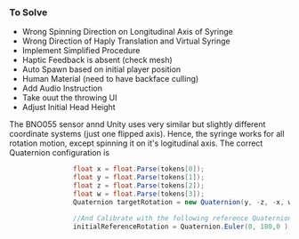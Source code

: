 ### To Solve

- Wrong Spinning Direction on Longitudinal Axis of Syringe
- Wrong Direction of Haply Translation and Virtual Syringe
- Implement Simplified Procedure
- Haptic Feedback is absent (check mesh)
- Auto Spawn based on initial player position
- Human Material (need to have backface culling)
- Add Audio Instruction
- Take ouut the throwing UI
- Adjust Initial Head Height



The BNO055 sensor annd Unity uses very similar but slightly different coordinate systems (just one flipped axis). Hence, the syringe works for all rotation motion, except spinning it on it's logitudinal axis. The correct Quaternion configuration is

  
```cs
                float x = float.Parse(tokens[0]);
                float y = float.Parse(tokens[1]);
                float z = float.Parse(tokens[2]);
                float w = float.Parse(tokens[3]);
                Quaternion targetRotation = new Quaternion(y, -z, -x, w);

                //And Calibrate with the following reference Quaternion
                initialReferenceRotation = Quaternion.Euler(0, 180,0 );
``` 
